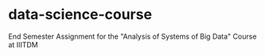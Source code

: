 # data-science-course
End Semester Assignment for the "Analysis of Systems of Big Data" Course at IIITDM
